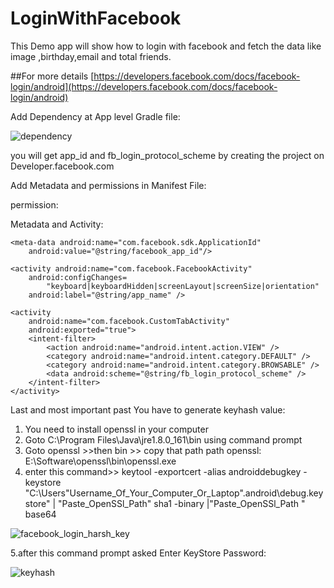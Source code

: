 # LoginWithFacebook
This Demo app will show how to login with facebook and fetch the data like image ,birthday,email and total friends.

##For more details
[https://developers.facebook.com/docs/facebook-login/android](https://developers.facebook.com/docs/facebook-login/android)


Add Dependency at App level Gradle file:

![dependency](https://user-images.githubusercontent.com/25931598/42662871-dc2601fe-8650-11e8-8528-3b49c3b7c5e3.PNG)



you will get app_id and fb_login_protocol_scheme by creating the project on Developer.facebook.com

Add Metadata and permissions in Manifest File:

permission:
  <uses-permission android:name="android.permission.INTERNET"/>
  
Metadata and Activity:

    <meta-data android:name="com.facebook.sdk.ApplicationId"
        android:value="@string/facebook_app_id"/>

    <activity android:name="com.facebook.FacebookActivity"
        android:configChanges=
            "keyboard|keyboardHidden|screenLayout|screenSize|orientation"
        android:label="@string/app_name" />

    <activity
        android:name="com.facebook.CustomTabActivity"
        android:exported="true">
        <intent-filter>
            <action android:name="android.intent.action.VIEW" />
            <category android:name="android.intent.category.DEFAULT" />
            <category android:name="android.intent.category.BROWSABLE" />
            <data android:scheme="@string/fb_login_protocol_scheme" />
        </intent-filter>
    </activity>


Last and most important past You have to generate keyhash value:
1. You need to install openssl in your computer
2. Goto C:\Program Files\Java\jre1.8.0_161\bin using command prompt
3. Goto openssl >>then bin >> copy that path 
path openssl:  E:\Software\openssl\bin\openssl.exe 
4. enter this command>> 
keytool -exportcert -alias androiddebugkey -keystore "C:\Users\"Username_Of_Your_Computer_Or_Laptop"\.android\debug.keystore" | "Paste_OpenSSl_Path" sha1 -binary |"Paste_OpenSSl_Path " base64


![facebook_login_harsh_key](https://user-images.githubusercontent.com/25931598/42662188-4be7ef3c-864e-11e8-86b3-b7883edc3967.PNG)

5.after this command prompt asked 
Enter KeyStore Password:

![keyhash](https://user-images.githubusercontent.com/25931598/42663074-a935b252-8651-11e8-8018-70e96f44bce3.PNG)
